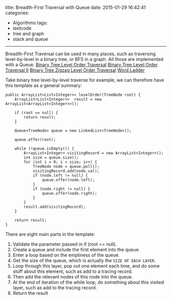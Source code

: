 title: Breadth-First Traversal with Queue
date: 2015-01-29 16:42:41
categories:
- Algorithms
tags:
- leetcode
- tree and graph
- stack and queue
---
Breadth-First Traversal can be used in many places, such as traversing level-by-level in a binary tree, or BFS in a graph. All those are implemented with a Queue.
[Binary Tree Level Order Traversal](https://oj.leetcode.com/problems/binary-tree-level-order-traversal/)
[Binary Tree Level Order Traversal II](https://oj.leetcode.com/problems/binary-tree-level-order-traversal-ii/)
[Binary Tree Zigzag Level Order Traversal](https://oj.leetcode.com/problems/binary-tree-zigzag-level-order-traversal/)
[Word Ladder](https://oj.leetcode.com/problems/word-ladder/)

Take binary tree level-by-level traverse for example, we can therefore have this template as a general summary:
```
public ArrayList<List<Integer>> levelOrder(TreeNode root) {
    ArrayList<List<Integer>>  result = new ArrayList<ArrayList<Integer>>();
 
    if (root == null) {
        return result;
    }
 
    Queue<TreeNode> queue = new LinkedList<TreeNode>();
 
    queue.offer(root);
 
    while (!queue.isEmpty()) {
        ArrayList<Integer> visitingRecord = new ArrayList<Integer>();
        int size = queue.size();
        for (int i = 0; i < size; i++) {
            TreeNode node = queue.poll();
            visitingRecord.add(node.val);
            if (node.left != null) {
                queue.offer(node.left);
            }
            if (node.right != null) {
                queue.offer(node.right);
            }
        }
        result.add(visitingRecord);
    }
 
    return result;
}
```

There are eight main parts in the template:
1. Validate the parameter passed in if (root == null).
2. Create a queue and include the first element into the queue.
3. Enter a loop based on the emptiness of the queue.
4. Get the size of the queue, which is actually the ```SIZE OF EACH LAYER```.
5. Loop through this layer, pop out one element each time, and do some stuff about this element, such as add to a tracing record.
6. Then add the relevant nodes of this node into the queue.
7. At the end of iteration of the while loop, do something about this visited layer, such as add to the tracing record.
8. Return the result